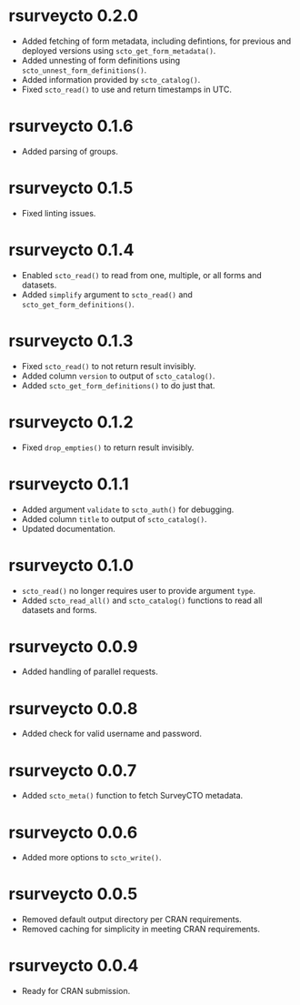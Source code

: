 # rsurveycto 0.2.0
* Added fetching of form metadata, including defintions, for previous and deployed versions using `scto_get_form_metadata()`.
* Added unnesting of form definitions using `scto_unnest_form_definitions()`.
* Added information provided by `scto_catalog()`.
* Fixed `scto_read()` to use and return timestamps in UTC.

# rsurveycto 0.1.6
* Added parsing of groups.

# rsurveycto 0.1.5
* Fixed linting issues.

# rsurveycto 0.1.4
* Enabled `scto_read()` to read from one, multiple, or all forms and datasets.
* Added `simplify` argument to `scto_read()` and `scto_get_form_definitions()`.

# rsurveycto 0.1.3
* Fixed `scto_read()` to not return result invisibly.
* Added column `version` to output of `scto_catalog()`.
* Added `scto_get_form_definitions()` to do just that.

# rsurveycto 0.1.2
* Fixed `drop_empties()` to return result invisibly.

# rsurveycto 0.1.1
* Added argument `validate` to `scto_auth()` for debugging.
* Added column `title` to output of `scto_catalog()`.
* Updated documentation.

# rsurveycto 0.1.0
* `scto_read()` no longer requires user to provide argument `type`.
* Added `scto_read_all()` and `scto_catalog()` functions to read all datasets and forms.

# rsurveycto 0.0.9
* Added handling of parallel requests.

# rsurveycto 0.0.8
* Added check for valid username and password.

# rsurveycto 0.0.7
* Added `scto_meta()` function to fetch SurveyCTO metadata.

# rsurveycto 0.0.6
* Added more options to `scto_write()`.

# rsurveycto 0.0.5
* Removed default output directory per CRAN requirements.
* Removed caching for simplicity in meeting CRAN requirements.

# rsurveycto 0.0.4
* Ready for CRAN submission.
